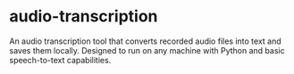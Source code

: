 # audio-transcription
An audio transcription tool that converts recorded audio files into text and saves them locally. Designed to run on any machine with Python and basic speech-to-text capabilities.
